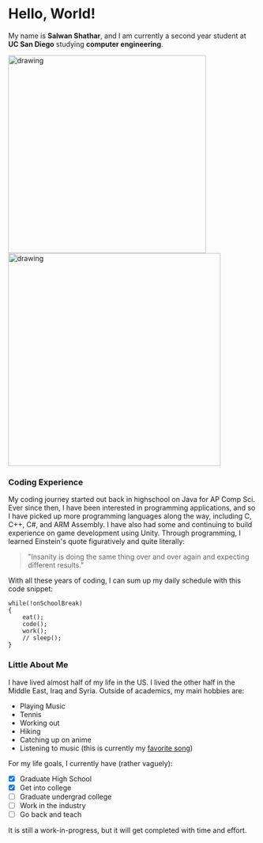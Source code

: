 # Hello, World!
My name is **Salwan Shathar**, and I am currently a second year student at **UC San Diego** studying **computer engineering**.

<img src="http://www.trippumbach.com/wp-content/uploads/2020/01/UCSD.jpg" alt="drawing" width="400"/> <img src="https://i.ytimg.com/vi/avZTQgLs064/maxresdefault.jpg" alt="drawing" width="430"/>

### Coding Experience
My coding journey started out back in highschool on Java for AP Comp Sci. 
Ever since then, I have been interested in programming applications, and so I have picked up more programming languages along the way, 
including C, C++, C#, and ARM Assembly. I have also had some and continuing to build experience on game development using Unity. Through programming, I learned Einstein's quote figuratively and quite literally:
> "Insanity is doing the same thing over and over again and expecting different results."

With all these years of coding, I can sum up my daily schedule with this code snippet:
```
while(!onSchoolBreak)
{
    eat();
    code();
    work();
    // sleep();
}
```

### Little About Me
I have lived almost half of my life in the US. I lived the other half in the Middle East, Iraq and Syria. Outside of academics, my main hobbies are:
- Playing Music
- Tennis
- Working out
- Hiking
- Catching up on anime
- Listening to music (this is currently my [favorite song](https://youtu.be/dQw4w9WgXcQ))

For my life goals, I currently have (rather vaguely):
- [x] Graduate High School
- [x] Get into college
- [ ] Graduate undergrad college
- [ ] Work in the industry
- [ ] Go back and teach

It is still a work-in-progress, but it will get completed with time and effort.
